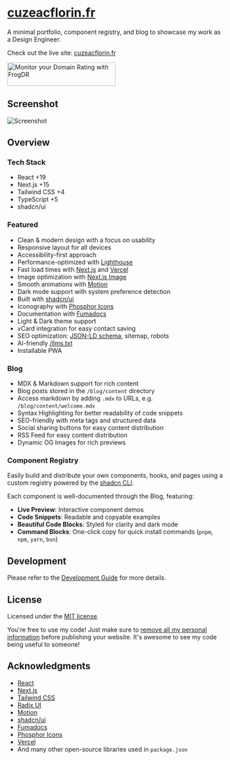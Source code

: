 # [cuzeacflorin.fr](https://cuzeacflorin.fr)

A minimal portfolio, component registry, and blog to showcase my work as a Design Engineer.

Check out the live site: [cuzeacflorin.fr](https://cuzeacflorin.fr)

<a href="https://frogdr.com/cuzeacflorin.fr?utm_source=cuzeacflorin.fr" target="_blank">
	<img src="https://frogdr.com/cuzeacflorin.fr/badge-white.svg?badge=1&round=1" alt="Monitor&#0032;your&#0032;Domain&#0032;Rating&#0032;with&#0032;FrogDR" width="250" height="54">
</a>

## Screenshot

<picture>
  <source media="(prefers-color-scheme: dark)" srcset="https://cuzeacflorin.fr/images/screenshot-desktop-dark.webp?t=1758274686">
  <source media="(prefers-color-scheme: light)" srcset="https://cuzeacflorin.fr/images/screenshot-desktop-light.webp?t=1758274686">
  <img src="https://cuzeacflorin.fr/images/screenshot-desktop-light.webp?t=1758274686" alt="Screenshot">
</picture>

## Overview

### Tech Stack

- React +19
- Next.js +15
- Tailwind CSS +4
- TypeScript +5
- shadcn/ui

### Featured

- Clean & modern design with a focus on usability
- Responsive layout for all devices
- Accessibility-first approach
- Performance-optimized with [Lighthouse](https://developers.google.com/speed/pagespeed/insights/)
- Fast load times with [Next.js](https://nextjs.org) and [Vercel](https://vercel.com)
- Image optimization with [Next.js Image](https://nextjs.org/docs/api-reference/next/image)
- Smooth animations with [Motion](https://motion.dev)
- Dark mode support with system preference detection
- Built with [shadcn/ui](https://ui.shadcn.com)
- Iconography with [Phosphor Icons](https://phosphoricons.com)
- Documentation with [Fumadocs](https://fumadocs.dev)
- Light & Dark theme support
- vCard integration for easy contact saving
- SEO optimization: [JSON-LD schema](https://json-ld.org), sitemap, robots
- AI-friendly [/llms.txt](https://llmstxt.org)
- Installable PWA

### Blog

- MDX & Markdown support for rich content
- Blog posts stored in the `/blog/content` directory
- Access markdown by adding `.mdx` to URLs, e.g. `/blog/content/welcome.mdx`
- Syntax Highlighting for better readability of code snippets
- SEO-friendly with meta tags and structured data
- Social sharing buttons for easy content distribution
- RSS Feed for easy content distribution
- Dynamic OG Images for rich previews

### Component Registry

Easily build and distribute your own components, hooks, and pages using a custom registry powered by the [shadcn CLI](https://ui.shadcn.com/docs/cli).

Each component is well-documented through the Blog, featuring:

- **Live Preview**: Interactive component demos
- **Code Snippets**: Readable and copyable examples
- **Beautiful Code Blocks**: Styled for clarity and dark mode
- **Command Blocks**: One-click copy for quick install commands (`pnpm`, `npm`, `yarn`, `bun`)

## Development

Please refer to the [Development Guide](./DEVELOPMENT.md) for more details.

## License

Licensed under the [MIT license](./LICENSE).

You're free to use my code!
Just make sure to <ins>remove all my personal information</ins> before publishing your website.
It's awesome to see my code being useful to someone!

## Acknowledgments

- [React](https://react.dev)
- [Next.js](https://nextjs.org)
- [Tailwind CSS](https://tailwindcss.com)
- [Radix UI](https://www.radix-ui.com)
- [Motion](https://motion.dev)
- [shadcn/ui](https://ui.shadcn.com)
- [Fumadocs](https://fumadocs.dev)
- [Phosphor Icons](https://phosphoricons.com)
- [Vercel](https://vercel.com)
- And many other open-source libraries used in `package.json`
